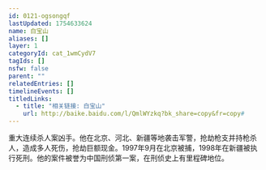```yaml
---
id: 0121-ogsongqf
lastUpdated: 1754633624
name: 白宝山
aliases: []
layer: 1
categoryId: cat_1wmCydV7
tagIds: []
nsfw: false
parent: ""
relatedEntries: []
timelineEvents: []
titledLinks:
  - title: "相关链接: 白宝山"
    url: http://baike.baidu.com/l/QmlWYzkq?bk_share=copy&fr=copy#
---
```


重大连续杀人案凶手。他在北京、河北、新疆等地袭击军警，抢劫枪支并持枪杀人，造成多人死伤，抢劫巨额现金。1997年9月在北京被捕，1998年在新疆被执行死刑。他的案件被誉为中国刑侦第一案，在刑侦史上有里程碑地位。